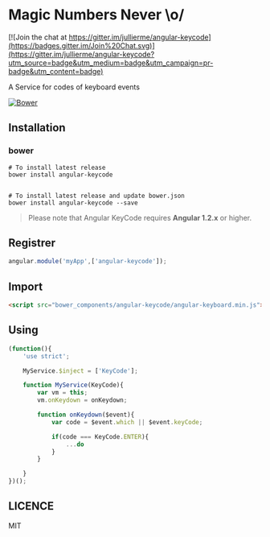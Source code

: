 
Magic Numbers Never \o/
===================

[![Join the chat at https://gitter.im/jullierme/angular-keycode](https://badges.gitter.im/Join%20Chat.svg)](https://gitter.im/jullierme/angular-keycode?utm_source=badge&utm_medium=badge&utm_campaign=pr-badge&utm_content=badge)

A Service for codes of keyboard events

[![Bower](https://img.shields.io/bower/v/bootstrap.svg?style=plastic)](https://github.com/jullierme/angular-keycode)

Installation
-------------

### bower

```shell
# To install latest release
bower install angular-keycode


# To install latest release and update bower.json
bower install angular-keycode --save
```

> Please note that Angular KeyCode requires **Angular 1.2.x** or higher.


Registrer
-------------
```js
angular.module('myApp',['angular-keycode']);
```

Import
-------------
```html
<script src="bower_components/angular-keycode/angular-keyboard.min.js"></script>
```

Using
-------------
```js
(function(){
	'use strict';

	MyService.$inject = ['KeyCode'];

	function MyService(KeyCode){
		var vm = this;
		vm.onKeydown = onKeydown;

		function onKeydown($event){
			var code = $event.which || $event.keyCode;

			if(code === KeyCode.ENTER){
				...do
			}
		}

	}
})();

```

LICENCE
-------------

MIT